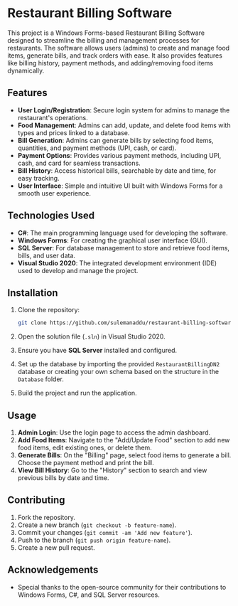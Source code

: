 # Restaurant Billing Software

This project is a Windows Forms-based Restaurant Billing Software designed to streamline the billing and management processes for restaurants. The software allows users (admins) to create and manage food items, generate bills, and track orders with ease. It also provides features like billing history, payment methods, and adding/removing food items dynamically.

## Features

- **User Login/Registration**: Secure login system for admins to manage the restaurant's operations.
- **Food Management**: Admins can add, update, and delete food items with types and prices linked to a database.
- **Bill Generation**: Admins can generate bills by selecting food items, quantities, and payment methods (UPI, cash, or card).
- **Payment Options**: Provides various payment methods, including UPI, cash, and card for seamless transactions.
- **Bill History**: Access historical bills, searchable by date and time, for easy tracking.
- **User Interface**: Simple and intuitive UI built with Windows Forms for a smooth user experience.

## Technologies Used

- **C#**: The main programming language used for developing the software.
- **Windows Forms**: For creating the graphical user interface (GUI).
- **SQL Server**: For database management to store and retrieve food items, bills, and user data.
- **Visual Studio 2020**: The integrated development environment (IDE) used to develop and manage the project.

## Installation

1. Clone the repository:
    ```bash
    git clone https://github.com/sulemanaddu/restaurant-billing-software.git
    ```

2. Open the solution file (`.sln`) in Visual Studio 2020.

3. Ensure you have **SQL Server** installed and configured.

4. Set up the database by importing the provided `RestaurantBillingDN2` database or creating your own schema based on the structure in the `Database` folder.

5. Build the project and run the application.

## Usage

1. **Admin Login**: Use the login page to access the admin dashboard.
2. **Add Food Items**: Navigate to the "Add/Update Food" section to add new food items, edit existing ones, or delete them.
3. **Generate Bills**: On the "Billing" page, select food items to generate a bill. Choose the payment method and print the bill.
4. **View Bill History**: Go to the "History" section to search and view previous bills by date and time.


## Contributing

1. Fork the repository.
2. Create a new branch (`git checkout -b feature-name`).
3. Commit your changes (`git commit -am 'Add new feature'`).
4. Push to the branch (`git push origin feature-name`).
5. Create a new pull request.


## Acknowledgements

- Special thanks to the open-source community for their contributions to Windows Forms, C#, and SQL Server resources.
